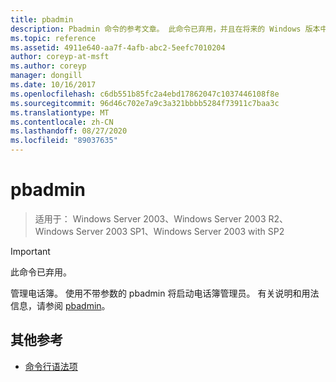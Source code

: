 ```yaml
---
title: pbadmin
description: Pbadmin 命令的参考文章。 此命令已弃用，并且在将来的 Windows 版本中不保证其受支持。
ms.topic: reference
ms.assetid: 4911e640-aa7f-4afb-abc2-5eefc7010204
author: coreyp-at-msft
ms.author: coreyp
manager: dongill
ms.date: 10/16/2017
ms.openlocfilehash: c6db551b85fc2a4ebd17862047c1037446108f8e
ms.sourcegitcommit: 96d46c702e7a9c3a321bbbb5284f73911c7baa3c
ms.translationtype: MT
ms.contentlocale: zh-CN
ms.lasthandoff: 08/27/2020
ms.locfileid: "89037635"
---
```

# <a name="pbadmin"></a>pbadmin

> 适用于： Windows Server 2003、Windows Server 2003 R2、Windows Server 2003 SP1、Windows Server 2003 with SP2

>[!IMPORTANT]
> 此命令已弃用。

管理电话簿。 使用不带参数的 pbadmin 将启动电话簿管理员。 有关说明和用法信息，请参阅 [pbadmin](/previous-versions/orphan-topics/ws.10/cc755767(v=ws.10))。

## <a name="additional-references"></a>其他参考

- [命令行语法项](command-line-syntax-key.md)
